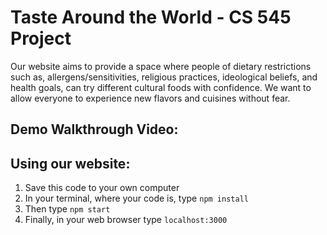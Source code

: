 # Taste Around the World - CS 545 Project
Our website aims to provide a space where people of dietary restrictions such as, allergens/sensitivities, religious practices, ideological beliefs, and health goals, can try different cultural foods with confidence. We want to allow everyone to experience new flavors and cuisines without fear. 



## Demo Walkthrough Video: 

## Using our website: 
1. Save this code to your own computer 
2. In your terminal, where your code is, type ```npm install```
3. Then type ```npm start```
4. Finally, in your web browser type ```localhost:3000```

